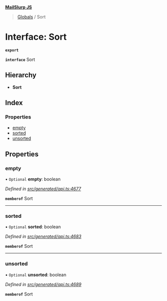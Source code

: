 **[MailSlurp JS](../README.md)**

> [Globals](../README.md) / Sort

# Interface: Sort

**`export`** 

**`interface`** Sort

## Hierarchy

* **Sort**

## Index

### Properties

* [empty](sort.md#empty)
* [sorted](sort.md#sorted)
* [unsorted](sort.md#unsorted)

## Properties

### empty

• `Optional` **empty**: boolean

*Defined in [src/generated/api.ts:4677](https://github.com/mailslurp/mailslurp-client/blob/67ec74c/src/generated/api.ts#L4677)*

**`memberof`** Sort

___

### sorted

• `Optional` **sorted**: boolean

*Defined in [src/generated/api.ts:4683](https://github.com/mailslurp/mailslurp-client/blob/67ec74c/src/generated/api.ts#L4683)*

**`memberof`** Sort

___

### unsorted

• `Optional` **unsorted**: boolean

*Defined in [src/generated/api.ts:4689](https://github.com/mailslurp/mailslurp-client/blob/67ec74c/src/generated/api.ts#L4689)*

**`memberof`** Sort
